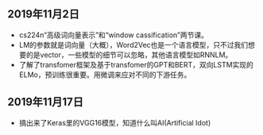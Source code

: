 ## 2019年11月2日
- cs224n“高级词向量表示”和“window cassification”两节课。
- LM的参数就是词向量（大概），Word2Vec也是一个语言模型，只不过我们想要的是vector，一些模型的细节可以忽略，其他语言模型如RNNLM。
- 了解了transfomer框架及基于transfomer的GPT和BERT，双向LSTM实现的ELMo，预训练很重要。用微调来应对不同的下游任务。
## 2019年11月17日
- 搞出来了Keras里的VGG16模型，知道什么叫AI(Artificial Idot)
